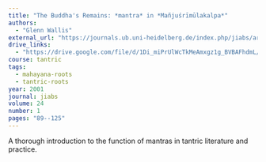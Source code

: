 ```yaml
---
title: "The Buddha's Remains: *mantra* in *Mañjuśrīmūlakalpa*"
authors:
  - "Glenn Wallis"
external_url: "https://journals.ub.uni-heidelberg.de/index.php/jiabs/article/view/8915/2808"
drive_links:
  - "https://drive.google.com/file/d/1Di_miPrUlWcTkMeAmxgz1g_BVBAFhdmL/view?usp=drivesdk"
course: tantric
tags:
  - mahayana-roots
  - tantric-roots
year: 2001
journal: jiabs
volume: 24
number: 1
pages: "89--125"
---
```


A thorough introduction to the function of mantras in tantric literature and practice.
